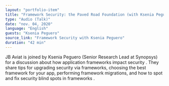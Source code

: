 ```yaml
---
layout: "portfolio-item"
title: "Framework Security: the Paved Road Foundation (with Ksenia Peguero)"
type: "Audio (Talk)"
date: "nov. 04, 2020"
language: "English"
guests: "Ksenia Peguero"
source_link: "Framework Security with Ksenia Peguero"
duration: "42 min"
---
```


JB Aviat is joined by Ksenia Peguero (Senior Research Lead at Synopsys) for a discussion about how application frameworks impact security . They share tips for upgrading security via frameworks, choosing the best framework for your app, performing framework migrations, and how to spot and fix security blind spots in frameworks .
